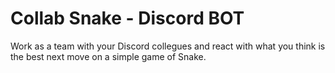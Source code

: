 # Collab Snake - Discord BOT

Work as a team with your Discord collegues and react with what you think is the best next move on a simple game of Snake.
